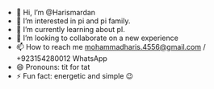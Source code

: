 - 👋 Hi, I’m @Harismardan
- 👀 I’m interested in pi and pi family.
- 🌱 I’m currently learning about pI.
- 💞️ I’m looking to collaborate on a new experience 
- 📫 How to reach me mohammadharis.4556@gmail.com / +923154280012 WhatsApp 
- 😄 Pronouns: tit for tat 
- ⚡ Fun fact: energetic and simple 😉

<!---
Harismardan/Harismardan is a ✨ special ✨ repository because its `README.md` (this file) appears on your GitHub profile.
You can click the Preview link to take a look at your changes.
--->
